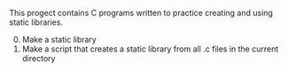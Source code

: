 This progect contains C programs written to practice creating and using static libraries.

0. Make a static library
1. Make a script that creates a static library from all .c files in the current directory
